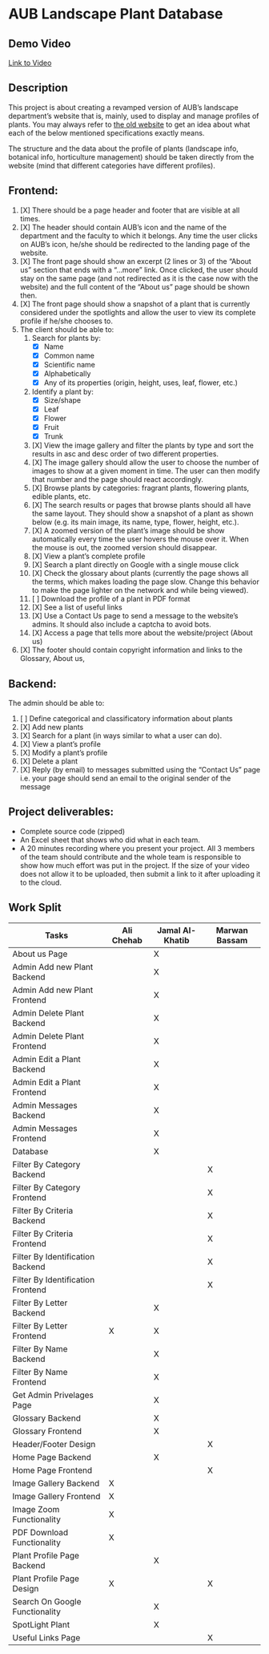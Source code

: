 # AUB Landscape Plant Database

## Demo Video
[Link to Video](https://drive.google.com/file/d/13gdVQWLu9Cu9zq9DjbFR3hRfJkUqm0nH/view)

## Description

This project is about creating a revamped version of AUB’s landscape department’s website that is, mainly, used to display and manage profiles of plants. You may always refer to [the old website](https://landscapeplants.aub.edu.lb/) to get an idea about what each of the below mentioned specifications exactly means.

The structure and the data about the profile of plants (landscape info, botanical info, horticulture management) should be taken directly from the website (mind that different categories have different profiles).

## Frontend:
1. [X] There should be a page header and footer that are visible at all times.
2. [X] The header should contain AUB’s icon and the name of the department and the faculty to which it belongs. Any time the user clicks on AUB’s icon, he/she should be redirected to the landing page of the website.
3. [X] The front page should show an excerpt (2 lines or 3) of the “About us” section that ends with a “…more” link. Once clicked, the user should stay on the same page (and not redirected as it is the case now with the website) and the full content of the “About us” page should be shown then.
4. [X] The front page should show a snapshot of a plant that is currently considered under the spotlights and allow the user to view its complete profile if he/she chooses to.
5. The client should be able to:
    1. Search for plants by:
        - [X] Name
        - [X] Common name
        - [X] Scientific name
        - [X] Alphabetically
        - [X] Any of its properties (origin, height, uses, leaf, flower, etc.)
    2. Identify a plant by:
        - [X] Size/shape
        - [X] Leaf
        - [X] Flower
        - [X] Fruit
        - [X] Trunk
    3. [X] View the image gallery and filter the plants by type and sort the results in asc and desc order of two different properties.
    4. [X] The image gallery should allow the user to choose the number of images to show at a given moment in time. The user can then modify that number and the page should react accordingly.
    5. [X] Browse plants by categories: fragrant plants, flowering plants, edible plants, etc.
    6. [X] The search results or pages that browse plants should all have the same layout. They should show a snapshot of a plant as shown below (e.g. its main image, its name, type, flower, height, etc.).
    7. [X] A zoomed version of the plant’s image should be show automatically every time the user hovers the mouse over it. When the mouse is out, the zoomed version should disappear.
    8. [X] View a plant’s complete profile
    9. [X] Search a plant directly on Google with a single mouse click
    10. [X] Check the glossary about plants (currently the page shows all the terms, which makes loading the page slow. Change this behavior to make the page lighter on the network and while being viewed).
    11. [ ] Download the profile of a plant in PDF format
    12. [X] See a list of useful links
    13. [X] Use a Contact Us page to send a message to the website’s admins. It should also include a captcha to avoid bots.
    14. [X] Access a page that tells more about the website/project (About us)
6. [X] The footer should contain copyright information and links to the Glossary, About us,


## Backend:
The admin should be able to:
1. [ ] Define categorical and classificatory information about plants
2. [X] Add new plants
3. [X] Search for a plant (in ways similar to what a user can do).
4. [X] View a plant’s profile
5. [X] Modify a plant’s profile
6. [X] Delete a plant
7. [X] Reply (by email) to messages submitted using the “Contact Us” page i.e. your page should send an email to the original sender of the message

## Project deliverables:
- Complete source code (zipped)
- An Excel sheet that shows who did what in each team.
- A 20 minutes recording where you present your project. All 3 members of the team
should contribute and the whole team is responsible to show how much effort was put
in the project. If the size of your video does not allow it to be uploaded, then submit a
link to it after uploading it to the cloud.

## Work Split
| Tasks                             | Ali Chehab | Jamal Al-Khatib | Marwan Bassam |
|-----------------------------------|------------|-----------------|---------------|
| About us Page                     |            | X               |               |
| Admin Add new Plant Backend       |            | X               |               |
| Admin Add new Plant Frontend      |            | X               |               |
| Admin Delete Plant Backend        |            | X               |               |
| Admin Delete Plant Frontend       |            | X               |               |
| Admin Edit a Plant Backend        |            | X               |               |
| Admin Edit a Plant Frontend       |            | X               |               |
| Admin Messages Backend            |            | X               |               |
| Admin Messages Frontend           |            | X               |               |
| Database                          |            | X               |               |
| Filter By Category Backend        |            |                 | X             |
| Filter By Category Frontend       |            |                 | X             |
| Filter By Criteria Backend        |            |                 | X             |
| Filter By Criteria Frontend       |            |                 | X             |
| Filter By Identification Backend  |            |                 | X             |
| Filter By Identification Frontend |            |                 | X             |
| Filter By Letter Backend          |            | X               |               |
| Filter By Letter Frontend         | X          | X               |               |
| Filter By Name Backend            |            | X               |               |
| Filter By Name Frontend           |            | X               |               |
| Get Admin Privelages Page         |            | X               |               |
| Glossary Backend                  |            | X               |               |
| Glossary Frontend                 |            | X               |               |
| Header/Footer Design              |            |                 | X             |
| Home Page Backend                 |            | X               |               |
| Home Page Frontend                |            |                 | X             |
| Image Gallery Backend             | X          |                 |               |
| Image Gallery Frontend            | X          |                 |               |
| Image Zoom Functionality          | X          |                 |               |
| PDF Download Functionality        | X          |                 |               |
| Plant Profile Page Backend        |            | X               |               |
| Plant Profile Page Design         | X          |                 | X             |
| Search On Google Functionality    |            | X               |               |
| SpotLight Plant                   |            | X               |               |
| Useful Links Page                 |            |                 | X             |
